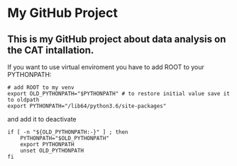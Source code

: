 # My GitHub Project

This is my GitHub project about data analysis on the CAT intallation.
-
If you want to use virtual enviroment you have to add ROOT to your PYTHONPATH:

```
# add ROOT to my venv
export OLD_PYTHONPATH="$PYTHONPATH" # to restore initial value save it to oldpath
export PYTHONPATH="/lib64/python3.6/site-packages"
```
and add it to deactivate
```
if [ -n "${OLD_PYTHONPATH:-}" ] ; then
    PYTHONPATH="$OLD_PYTHONPATH"
    export PYTHONPATH
    unset OLD_PYTHONPATH
fi
```